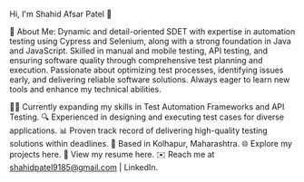 Hi, I'm Shahid Afsar Patel 👋

👤 About Me:
Dynamic and detail-oriented SDET with expertise in automation testing using Cypress and Selenium, along with a strong foundation in Java and JavaScript. Skilled in manual and mobile testing, API testing, and ensuring software quality through comprehensive test planning and execution. Passionate about optimizing test processes, identifying issues early, and delivering reliable software solutions. Always eager to learn new tools and enhance my technical abilities.

🧑‍💻 Currently expanding my skills in Test Automation Frameworks and API Testing.
🔍 Experienced in designing and executing test cases for diverse applications.
📊 Proven track record of delivering high-quality testing solutions within deadlines.
📍 Based in Kolhapur, Maharashtra.
🌐 Explore my projects here.
📄 View my resume here.
✉️ Reach me at shahidpatel9185@gmail.com | LinkedIn.
